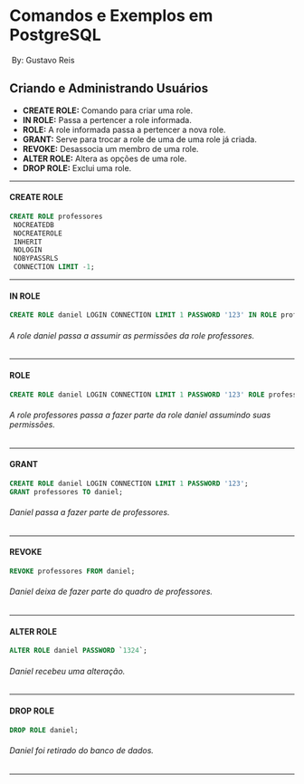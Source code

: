 # Comandos e Exemplos em PostgreSQL

​																																		By: Gustavo Reis

## Criando e Administrando Usuários

- **CREATE ROLE:** Comando para criar uma role. </br>
- **IN ROLE:** Passa a pertencer a role informada. </br>
- **ROLE:** A role informada passa a pertencer a nova role. </br>
- **GRANT:** Serve para trocar a role de uma de uma role já criada. </br>
- **REVOKE:** Desassocia um membro de uma role. </br>
- **ALTER ROLE:** Altera as opções de uma role.</br>
- **DROP ROLE:** Exclui uma role.</br>

---

####  CREATE ROLE 

```sql
CREATE ROLE professores
 NOCREATEDB
 NOCREATEROLE
 INHERIT
 NOLOGIN
 NOBYPASSRLS
 CONNECTION LIMIT -1;
```

---

#### IN ROLE

```sql
CREATE ROLE daniel LOGIN CONNECTION LIMIT 1 PASSWORD '123' IN ROLE professores;
```

###### A role daniel passa a assumir as permissões da role professores.

---

#### ROLE

```sql
CREATE ROLE daniel LOGIN CONNECTION LIMIT 1 PASSWORD '123' ROLE professores;
```

###### A role professores passa a fazer parte da role daniel assumindo suas permissões.

---

#### GRANT

```sql
CREATE ROLE daniel LOGIN CONNECTION LIMIT 1 PASSWORD '123';
GRANT professores TO daniel;
```

###### Daniel passa a fazer parte de professores.

---

#### REVOKE

```sql
REVOKE professores FROM daniel;
```

###### Daniel deixa de fazer parte do quadro de professores.

---

#### ALTER ROLE

```sql
ALTER ROLE daniel PASSWORD `1324`;
```

###### Daniel recebeu uma alteração.

---

#### DROP ROLE

```sql
DROP ROLE daniel;
```

###### Daniel foi retirado do banco de dados.

---
